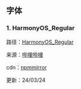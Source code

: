 ## 字体
### 1. HarmonyOS_Regular

路径：[HarmonyOS_Regular](HarmonyOS_Regular)

来源：[哔哩哔哩](https://s1.hdslb.com/bfs/static/jinkela/long/font/regular.css)

cdn：[npmmirror](https://registry.npmmirror.com/mycpen-cdn/0.0.0-fjakdvdfur/files/font/HarmonyOS_Regular/regular.css)

更新：24/03/24

